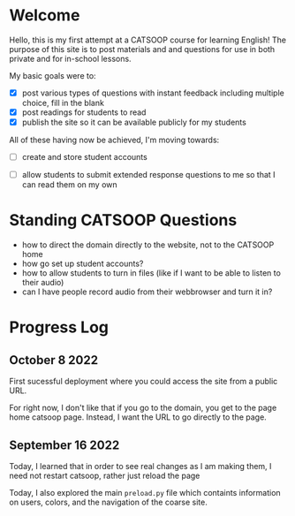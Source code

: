 # Welcome

Hello, this is my first attempt at a CATSOOP course for learning English! The purpose of this site is to post materials and and questions for use in both private and for in-school lessons. 

My basic goals were to:
- [x] post various types of questions with instant feedback including multiple choice, fill in the blank
- [x] post readings for students to read
- [x] publish the site so it can be available publicly for my students

All of these having now be achieved, I'm moving towards:
- [ ] create and store student accounts
- [ ] allow students to submit extended response questions to me so that I can read them on my own


# Standing CATSOOP Questions

- how to direct the domain directly to the website, not to the CATSOOP home
- how go set up student accounts?
- how to allow students to turn in files (like if I want to be able to listen to their audio)
- can I have people record audio from their webbrowser and turn it in?
 
# Progress Log

## October 8 2022

First sucessful deployment where you could access the site from a public URL. 

For right now, I don't like that if you go to the domain, you get to the page home catsoop page. Instead, I want the URL to go directly to the page.

## September 16 2022

Today, I learned that in order to see real changes as I am making them, I need not restart catsoop, rather just reload the page

Today, I also explored the main `preload.py` file which containts information on users, colors, and the navigation of the coarse site.

